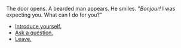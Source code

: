 The door opens. A bearded man appears. He smiles. "_Bonjour!_ I was expecting you. What can I do for you?"

- [Introduce yourself.](introduce.md)
- [Ask a question.](questions.md)
- [Leave.](leave.md)
